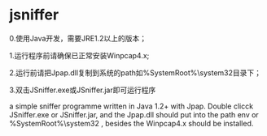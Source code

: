 jsniffer
========
0.使用Java开发，需要JRE1.2以上的版本；

1.运行程序前请确保已正常安装Winpcap4.x;   

2.运行前请把Jpap.dll复制到系统的path如%SystemRoot%\system32目录下；

3.双击JSniffer.exe或JSniffer.jar即可运行程序


a simple sniffer programme written in Java 1.2+ with Jpap. 
Double clicck JSniffer.exe or JSniffer.jar, and the Jpap.dll should put into the path env 
or %SystemRoot%\system32 ,
besides the Winpcap4.x should be installed.

